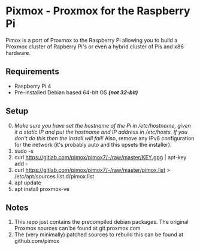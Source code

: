 Pixmox - Proxmox for the Raspberry Pi
===

Pimox is a port of Proxmox to the Raspberry Pi allowing you to build a Proxmox cluster of Rapberry Pi's or even a hybrid cluster of Pis and x86 hardware.

Requirements
---
* Raspberry Pi 4
* Pre-installed Debian based 64-bit OS ___(not 32-bit)___

Setup
---
0. *Make sure you have set the hostname of the Pi in /etc/hostname, given it a static IP and put the hostname and IP address in /etc/hosts. If you don't do this then the install will fail!* Also, remove any IPv6 configuration for the network (it's probably auto and this upsets the installer).
1. sudo -s
2. curl https://gitlab.com/pimox/pimox7/-/raw/master/KEY.gpg | apt-key add -
3. curl https://gitlab.com/pimox/pimox7/-/raw/master/pimox.list > /etc/apt/sources.list.d/pimox.list
4. apt update
5. apt install proxmox-ve

Notes
---
1. This repo just contains the precompiled debian packages. The original Proxmox sources can be found at git.proxmox.com
2. The (very minimally) patched sources to rebuild this can be found at github.com/pimox

